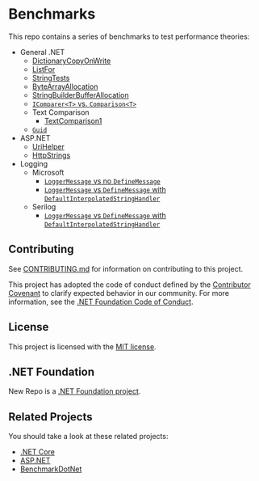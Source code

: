 # Benchmarks

This repo contains a series of benchmarks to test performance theories:

* General .NET
  * [DictionaryCopyOnWrite](DictionaryCopyOnWrite)
  * [ListFor](ListFor)
  * [StringTests](StringTests)
  * [ByteArrayAllocation](ByteArrayAllocation)
  * [StringBuilderBufferAllocation](StringBuilderBufferAllocation)
  * [`IComparer<T>` vs. `Comparison<T>`](ComparerComparison)
  * Text Comparison
    * [TextComparison1](TextComparison1/README.md)
  * [`Guid`](GuidBenchmarks)
* ASP.NET
  * [UriHelper](UriHelper)
  * [HttpStrings](HttpStrings)
* Logging
  * Microsoft
    * [`LoggerMessage` vs no `DefineMessage`](Logging/Microsoft/LoggerMessage1/README.md)
    * [`LoggerMessage` vs `DefineMessage` with `DefaultInterpolatedStringHandler`](Logging/Microsoft/LoggerMessage2/README.md)
  * Serilog
    * [`LoggerMessage` vs `DefineMessage` with `DefaultInterpolatedStringHandler`](Logging/Serilog/SerilogPropertyDestructuring/README.md)


## Contributing

See [CONTRIBUTING.md](CONTRIBUTING.md) for information on contributing to this project.

This project has adopted the code of conduct defined by the [Contributor Covenant](http://contributor-covenant.org/) 
to clarify expected behavior in our community. For more information, see the [.NET Foundation Code of Conduct](http://www.dotnetfoundation.org/code-of-conduct).

## License

This project is licensed with the [MIT license](LICENSE).

## .NET Foundation

New Repo is a [.NET Foundation project](https://dotnetfoundation.org/projects).

## Related Projects

You should take a look at these related projects:

- [.NET Core](https://github.com/dotnet/core)
- [ASP.NET](https://github.com/aspnet)
- [BenchmarkDotNet](https://benchmarkdotnet.org/)
